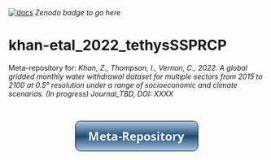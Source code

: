 <!-- badges: start --> 
[![docs](https://github.com/JGCRI/khan-etal_2022_tethysSSPRCP/actions/workflows/docs.yaml/badge.svg?branch=main)](https://github.com/JGCRI/khan-etal_2022_tethysSSPRCP/actions/workflows/docs.yaml)
_Zenodo badge to go here_
<!-- badges: end -->
# khan-etal_2022_tethysSSPRCP

Meta-repository for: *Khan, Z., Thompson, I., Vernon, C., 2022. A global gridded monthly water withdrawal dataset for multiple sectors from 2015 to 2100 at 0.5° resolution under a range of socioeconomic and climate scenarios. (In progress) Journal_TBD, DOI: XXXX*

<br>
<p align="center">
<a href="https://jgcri.github.io/khan-etal_2022_tethysSSPRCP/articles/vignette_metarepo.html" target="_blank"><img src="https://github.com/JGCRI/jgcricolors/blob/main/vignettes/button_metarepo.PNG?raw=true" height="60"/></a>
</p>
